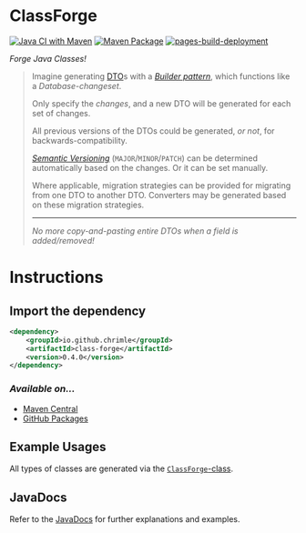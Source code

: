# ClassForge

[![Java CI with Maven](https://github.com/Chrimle/ClassForge/actions/workflows/maven.yml/badge.svg)](https://github.com/Chrimle/ClassForge/actions/workflows/maven.yml)
[![Maven Package](https://github.com/Chrimle/ClassForge/actions/workflows/maven-publish.yml/badge.svg)](https://github.com/Chrimle/ClassForge/actions/workflows/maven-publish.yml)
[![pages-build-deployment](https://github.com/Chrimle/ClassForge/actions/workflows/pages/pages-build-deployment/badge.svg)](https://github.com/Chrimle/ClassForge/actions/workflows/pages/pages-build-deployment)

*Forge Java Classes!*

> Imagine generating [DTO](https://en.wikipedia.org/wiki/Data_transfer_object)s with a *[Builder pattern](https://en.wikipedia.org/wiki/Builder_pattern)*, which functions like a *Database-changeset*.
>
> Only specify the *changes*, and a new DTO will be generated for each set of changes.
> 
> All previous versions of the DTOs could be generated, *or not*, for backwards-compatibility.
> 
> *[Semantic Versioning](https://semver.org/)* (`MAJOR`/`MINOR`/`PATCH`) can be determined automatically based on the changes.
> Or it can be set manually.
> 
> Where applicable, migration strategies can be provided for migrating from one DTO to another DTO.
> Converters may be generated based on these migration strategies.
> 
> ---
> *No more copy-and-pasting entire DTOs when a field is added/removed!*

# Instructions

## Import the dependency

```xml
<dependency>
    <groupId>io.github.chrimle</groupId>
    <artifactId>class-forge</artifactId>
    <version>0.4.0</version>
</dependency>
```
### *Available on...*
- [Maven Central](https://central.sonatype.com/artifact/io.github.chrimle/class-forge)
- [GitHub Packages](https://github.com/Chrimle/ClassForge/packages/)

## Example Usages

All types of classes are generated via the [`ClassForge`-class](src/main/java/io/github/chrimle/classforge/ClassForge.java).

## JavaDocs
Refer to the [JavaDocs](https://javadoc.io/doc/io.github.chrimle/class-forge/latest/index.html) for further explanations and examples.


